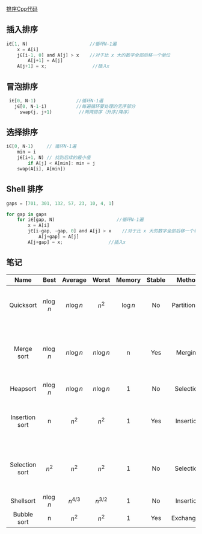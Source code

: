 
[排序Cpp代码](../codes/sort/sort.cpp)

## 插入排序

```rust
i∈[1, N)                       //循环N-1遍
    x = A[i]
    j∈[i-1, 0] and A[j] > x    //对于比 x 大的数字全部后移一个单位
        A[j+1] = A[j]
    A[j+1] = x;                 //插入x
```


## 冒泡排序

```rust
 i∈[0, N-1)               //循环N-1遍
   j∈[0, N-1-i)           //每遍循环要处理的无序部分
     swap(j, j+1)          //两两排序（升序/降序）
```


## 选择排序

```rust
i∈[0, N-1)     // 循环N-1遍
    min = i
    j∈[i+1, N) // 找到后续的最小值
        if A[j] < A[min]: min = j 
    swap(A[i], A[min])
```


## Shell 排序

```rust
gaps = [701, 301, 132, 57, 23, 10, 4, 1]

for gap in gaps
    for i∈[gap, N)                       //循环N-1遍
        x = A[i]
        j∈[i-gap, -gap, 0] and A[j] > x    //对于比 x 大的数字全部后移一个单位
            A[j+gap] = A[j]
        A[j+gap] = x;                 //插入x
```
 

## 笔记

<!-- | Block sort                | n                        | $n \log n$ | $n \log n$           | 1                       | Yes    | Insertion & Merging      | Combine a block-based {\displaystyle O(n)}# in-place merge algorithm[9] with a bottom-up merge sort.                                                  | -->
<!-- | Quadsort                  | n                        | $n \log n$ | $n \log n$           | n                       | Yes    | Merging                  | Uses a 4-input sorting network.[10]                                                                                                                   | -->
<!-- | Timsort                   | n                        | $n \log n$ | $n \log n$           | n                       | Yes    | Insertion & Merging      | Makes n comparisons when the data is already sorted or reverse sorted.                                                                                | -->
<!-- | Cubesort                  | n                        | $n \log n$ | $n \log n$           | n                       | Yes    | Insertion                | Makes n comparisons when the data is already sorted or reverse sorted.                                                                                | -->
<!-- | Tree sort                 | $n \log n$ | $n \log n$ | $n \log n$(balanced) | n                       | Yes    | Insertion                | When using a self-balancing binary search tree.                                                                                                       |
| Cycle sort                | $n^2$   | $n^2$   | $n^2$             | 1                       | No     | Selection                | In-place with theoretically optimal number of writes.                                                                                                 |
| Library sort              | $n \log n$ | $n \log n$ | $n^2$             | n                       | No     | Insertion                | Similar to a gapped insertion sort. It requires randomly permuting the input to warrant with-high-probability time bounds, which makes it not stable. |
| Patience sorting          | n                        | $n \log n$ | $n \log n$           | n                       | No     | Insertion & Selection    | Finds all the longest increasing subsequences in O(n log n).                                                                                          |
| Smoothsort                | n                        | $n \log n$ | $n \log n$           | 1                       | No     | Selection                | An adaptive variant of heapsort based upon the Leonardo sequence rather than a traditional binary heap.                                               |
| Strand sort               | n                        | $n^2$   | $n^2$             | n                       | Yes    | Selection                |                                                                                                                                                       |
| Tournament sort           | $n \log n$ | $n \log n$ | $n \log n$           | n[12]                   | No     | Selection                | Variation of Heap Sort.                                                                                                                               |
| Cocktail shaker sort      | n                        | $n^2$   | $n^2$             | 1                       | Yes    | Exchanging               | A variant of Bubblesort which deals well with small values at end of list                                                                             |
| Comb sort                 | $n \log n$ | $n^2$   | $n^2$             | 1                       | No     | Exchanging               | Faster than bubble sort on average.                                                                                                                   |
| Gnome sort                | n                        | $n^2$   | $n^2$             | 1                       | Yes    | Exchanging               | Tiny code size.                                                                                                                                       |
| UnShuffle Sort[13]        | n                        | kn                       | kn                                 | n                       | No     | Distribution and Merge   | No exchanges are performed. The parameter k is proportional to the entropy in the input. k = 1 for ordered or reverse ordered input.                  |
| Franceschini's method[14] | n                        | $n \log n$ | $n \log n$           | 1                       | Yes    |             ?            | Performs O(n) data moves.                                                                                                                             |
| Odd–even sort             | n                        | $n^2$   | $n^2$             | 1                       | Yes    | Exchanging               | Can be run on parallel processors easily.                                                                                                             | -->



|      Name      |    Best    |   Average  |    Worst   |  Memory  | Stable |    Method    | Other notes                                                                      |   
|:--------------:|:----------:|:----------:|:----------:|:--------:|:------:|:------------:|----------------------------------------------------------------------------------|   
|    Quicksort   | $n \log n$ | $n \log n$ |    $n^2$   | $\log n$ |   No   | Partitioning | Quicksort is usually done in-place with O(log n) stack space.                 |   
|   Merge sort   | $n \log n$ | $n \log n$ | $n \log n$ |     n    |   Yes  |    Merging   | Highly parallelizable (up to O(log n) using the Three Hungarians' Algorithm). |   
|    Heapsort    | $n \log n$ | $n \log n$ | $n \log n$ |     1    |   No   |   Selection  |                                                                                  |   
| Insertion sort |      n     |    $n^2$   |    $n^2$   |     1    |   Yes  |   Insertion  | O(n + d), in the worst case over sequences that have d inversions.               |   
| Selection sort |    $n^2$   |    $n^2$   |    $n^2$   |     1    |   No   |   Selection  | Stable with {\displaystyle O(n)}# extra space or when using linked lists.    |   
|    Shellsort   | $n \log n$ |  $n^{4/3}$ |  $n^{3/2}$ |     1    |   No   |   Insertion  | Small code size.                                                                 |   
|   Bubble sort  |      n     |    $n^2$   |    $n^2$   |     1    |   Yes  |  Exchanging  | Tiny code size.                                                                  |   